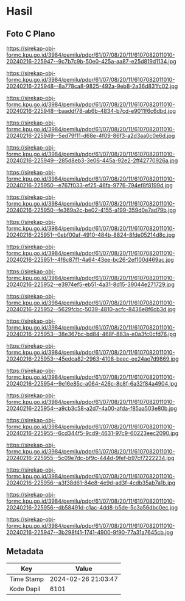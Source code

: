 # Hasil

## Foto C Plano

https://sirekap-obj-formc.kpu.go.id/3984/pemilu/pdpr/61/07/08/20/11/6107082011010-20240216-225947--9c7b7c9b-50e0-425a-aa87-e25d819d1134.jpg

https://sirekap-obj-formc.kpu.go.id/3984/pemilu/pdpr/61/07/08/20/11/6107082011010-20240216-225948--8a778ca8-9825-492a-9eb8-2a36d831fc02.jpg

https://sirekap-obj-formc.kpu.go.id/3984/pemilu/pdpr/61/07/08/20/11/6107082011010-20240216-225948--baaddf78-ab6b-4834-b7cd-e9011f6c6dbd.jpg

https://sirekap-obj-formc.kpu.go.id/3984/pemilu/pdpr/61/07/08/20/11/6107082011010-20240216-225949--5ed79f11-d68e-4f09-86f3-a2d3aa0c0e6d.jpg

https://sirekap-obj-formc.kpu.go.id/3984/pemilu/pdpr/61/07/08/20/11/6107082011010-20240216-225949--285d8eb3-3e06-445a-92e2-2ff42770926a.jpg

https://sirekap-obj-formc.kpu.go.id/3984/pemilu/pdpr/61/07/08/20/11/6107082011010-20240216-225950--e767f033-ef25-46fa-9776-794ef8f8199d.jpg

https://sirekap-obj-formc.kpu.go.id/3984/pemilu/pdpr/61/07/08/20/11/6107082011010-20240216-225950--fe369a2c-be02-4155-a199-359d0e7ad79b.jpg

https://sirekap-obj-formc.kpu.go.id/3984/pemilu/pdpr/61/07/08/20/11/6107082011010-20240216-225951--0ebf00af-4910-484b-8824-8fde05214d8c.jpg

https://sirekap-obj-formc.kpu.go.id/3984/pemilu/pdpr/61/07/08/20/11/6107082011010-20240216-225951--4f6c87f1-4a64-43ee-bc26-2ef100d469ac.jpg

https://sirekap-obj-formc.kpu.go.id/3984/pemilu/pdpr/61/07/08/20/11/6107082011010-20240216-225952--e3974ef5-eb51-4a31-8d15-39044e271729.jpg

https://sirekap-obj-formc.kpu.go.id/3984/pemilu/pdpr/61/07/08/20/11/6107082011010-20240216-225952--5629fcbc-5039-4810-acfc-8436e8f6cb3d.jpg

https://sirekap-obj-formc.kpu.go.id/3984/pemilu/pdpr/61/07/08/20/11/6107082011010-20240216-225953--38e367bc-bd84-468f-883a-e0a3fc0cfd76.jpg

https://sirekap-obj-formc.kpu.go.id/3984/pemilu/pdpr/61/07/08/20/11/6107082011010-20240216-225953--45edca82-2963-4108-beec-ee24ae7d9869.jpg

https://sirekap-obj-formc.kpu.go.id/3984/pemilu/pdpr/61/07/08/20/11/6107082011010-20240216-225954--9e16e85c-a064-426c-8c8f-6a32f84a4904.jpg

https://sirekap-obj-formc.kpu.go.id/3984/pemilu/pdpr/61/07/08/20/11/6107082011010-20240216-225954--a9cb3c58-a2d7-4a00-afda-f85aa503e80b.jpg

https://sirekap-obj-formc.kpu.go.id/3984/pemilu/pdpr/61/07/08/20/11/6107082011010-20240216-225955--6cd344f5-9cd9-4631-97c9-60223eec2090.jpg

https://sirekap-obj-formc.kpu.go.id/3984/pemilu/pdpr/61/07/08/20/11/6107082011010-20240216-225955--5c09e7dc-bf9c-444d-9fef-b97cf7222234.jpg

https://sirekap-obj-formc.kpu.go.id/3984/pemilu/pdpr/61/07/08/20/11/6107082011010-20240216-225956--a3f38d61-84e8-4e9d-ad3f-4cdb35ab7a1b.jpg

https://sirekap-obj-formc.kpu.go.id/3984/pemilu/pdpr/61/07/08/20/11/6107082011010-20240216-225956--db58491d-c1ac-4dd8-b5de-5c3a56dbc0ec.jpg

https://sirekap-obj-formc.kpu.go.id/3984/pemilu/pdpr/61/07/08/20/11/6107082011010-20240216-225947--3b298f41-1741-4900-9f90-77a31a7645cb.jpg


## Metadata

| Key        | Value               |
| ---------- | ------------------- |
| Time Stamp | 2024-02-26 21:03:47 |
| Kode Dapil | 6101                |



